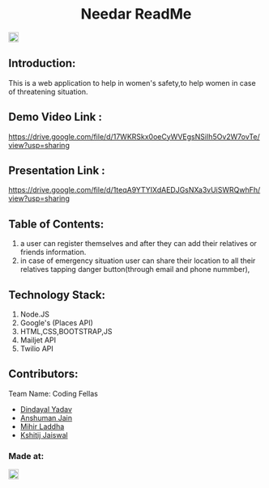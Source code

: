 <h1 align="center">Needar ReadMe</h1>
<a href="https://hack36.com"> <img src="http://bit.ly/BuiltAtHack36" height=20px> </a>

## Introduction:
This is a web application to help in women's safety,to help women in case of threatening situation.

## Demo Video Link :
https://drive.google.com/file/d/17WKRSkx0oeCyWVEgsNSiIh5Ov2W7ovTe/view?usp=sharing

## Presentation Link :
https://drive.google.com/file/d/1teqA9YTYIXdAEDJGsNXa3vUiSWRQwhFh/view?usp=sharing
  
## Table of Contents:
1) a user can register themselves and after they can add their relatives or friends information.
2) in case of emergency situation user can share their location to all their relatives tapping
  danger button(through email and phone nummber),
  
## Technology Stack:
1) Node.JS
2) Google's (Places API)
3) HTML,CSS,BOOTSTRAP,JS
4) Mailjet API
5) Twilio API

## Contributors:
Team Name: Coding Fellas
* [Dindayal Yadav](https://github.com/ydean892)
* [Anshuman Jain](https://github.com/AnshumanJain101)
* [Mihir Laddha](https://github.com/mihir878)
* [Kshitij Jaiswal](https://github.com/kshitijjaiswal2)

### Made at:
<a href="https://hack36.com"> <img src="http://bit.ly/BuiltAtHack36" height=20px> </a>
